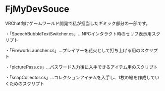 # FjMyDevSouce

VRChat向けゲームワールド開発で私が担当したギミック部分の一部です。

・「SpeechBubbleTextSwitcher.cs」...NPCインタラクト時のセリフ表示用スクリプト

・「FireworkLauncher.cs」...プレイヤーを花火として打ち上げる用のスクリプト

・「picturePass.cs」...パスワード入力後に入手できるアイテム用のスクリプト

・「snapCollector.cs」...コレクションアイテムを入手し、1枚の絵を作成していくためのスクリプト
